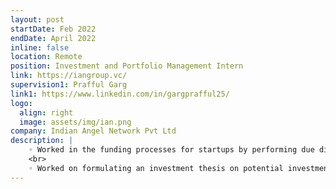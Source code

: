 ```yaml
---
layout: post
startDate: Feb 2022
endDate: April 2022
inline: false
location: Remote
position: Investment and Portfolio Management Intern
link: https://iangroup.vc/
supervision1: Prafful Garg
link1: https://www.linkedin.com/in/gargprafful25/
logo:
  align: right
  image: assets/img/ian.png
company: Indian Angel Network Pvt Ltd
description: |
    ◦ Worked in the funding processes for startups by performing due diligence, attending pitches, and other venture screening processes 
    <br>
    ◦ Worked on formulating an investment thesis on potential investment niches in the BioTech and Web3 industry
---
```

